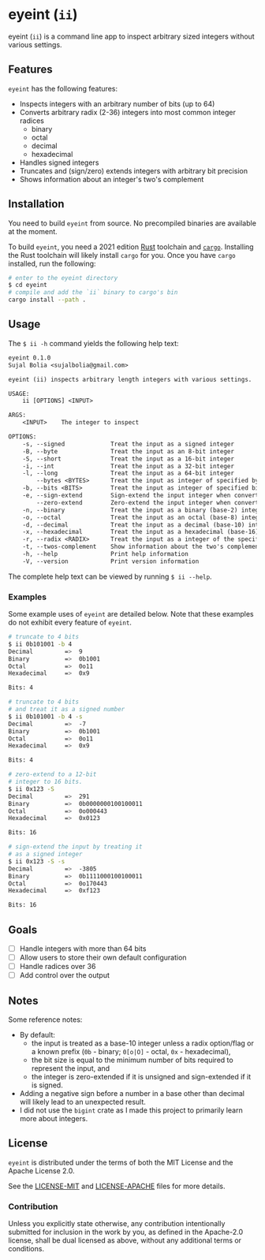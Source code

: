 # eyeint (`ii`)

eyeint (`ii`) is a command line app to inspect arbitrary sized integers without various settings.

## Features

`eyeint` has the following features:

- Inspects integers with an arbitrary number of bits (up to 64)
- Converts arbitrary radix (2-36) integers into most common integer radices
  - binary
  - octal
  - decimal
  - hexadecimal
- Handles signed integers
- Truncates and (sign/zero) extends integers with arbitrary bit precision
- Shows information about an integer's two's complement

## Installation

You need to build `eyeint` from source. No precompiled binaries are available at the moment.

To build `eyeint`, you need a 2021 edition [Rust](rust) toolchain and [`cargo`](#cargo). Installing the Rust toolchain will likely install `cargo` for you. Once you have `cargo` installed, run the following:

```sh
# enter to the eyeint directory
$ cd eyeint
# compile and add the `ii` binary to cargo's bin
cargo install --path .
```

## Usage

The `$ ii -h` command yields the following help text:

```txt
eyeint 0.1.0
Sujal Bolia <sujalbolia@gmail.com>

eyeint (ii) inspects arbitrary length integers with various settings.

USAGE:
    ii [OPTIONS] <INPUT>

ARGS:
    <INPUT>    The integer to inspect

OPTIONS:
    -s, --signed             Treat the input as a signed integer
    -B, --byte               Treat the input as an 8-bit integer
    -S, --short              Treat the input as a 16-bit integer
    -i, --int                Treat the input as a 32-bit integer
    -l, --long               Treat the input as a 64-bit integer
        --bytes <BYTES>      Treat the input as integer of specified bytes
    -b, --bits <BITS>        Treat the input as integer of specified bits
    -e, --sign-extend        Sign-extend the input integer when converting it to a bigger size
        --zero-extend        Zero-extend the input integer when converting it to a bigger size
    -n, --binary             Treat the input as a binary (base-2) integer
    -o, --octal              Treat the input as an octal (base-8) integer
    -d, --decimal            Treat the input as a decimal (base-10) integer
    -x, --hexadecimal        Treat the input as a hexadecimal (base-16) integer
    -r, --radix <RADIX>      Treat the input as a integer of the specified radix
    -t, --twos-complement    Show information about the two's complement of the input as well
    -h, --help               Print help information
    -V, --version            Print version information
```

The complete help text can be viewed by running `$ ii --help`.

### Examples

Some example uses of `eyeint` are detailed below. Note that these examples do not exhibit every feature of `eyeint`.

```sh
# truncate to 4 bits
$ ii 0b101001 -b 4
Decimal         =>  9
Binary          =>  0b1001
Octal           =>  0o11
Hexadecimal     =>  0x9

Bits: 4

# truncate to 4 bits
# and treat it as a signed number
$ ii 0b101001 -b 4 -s
Decimal         =>  -7
Binary          =>  0b1001
Octal           =>  0o11
Hexadecimal     =>  0x9

Bits: 4

# zero-extend to a 12-bit
# integer to 16 bits.
$ ii 0x123 -S
Decimal         =>  291
Binary          =>  0b0000000100100011
Octal           =>  0o000443
Hexadecimal     =>  0x0123

Bits: 16

# sign-extend the input by treating it
# as a signed integer
$ ii 0x123 -S -s
Decimal         =>  -3805
Binary          =>  0b1111000100100011
Octal           =>  0o170443
Hexadecimal     =>  0xf123

Bits: 16
```

## Goals

- [ ] Handle integers with more than 64 bits
- [ ] Allow users to store their own default configuration
- [ ] Handle radices over 36
- [ ] Add control over the output

## Notes

Some reference notes:

- By default:
  - the input is treated as a base-10 integer unless a radix option/flag or a known prefix (`0b` - binary; `0[o|O]` - octal, `0x` - hexadecimal),
  - the bit size is equal to the minimum number of bits required to represent the input, and
  - the integer is zero-extended if it is unsigned and sign-extended if it is signed.
- Adding a negative sign before a number in a base other than decimal will likely lead to an unexpected result.
- I did not use the `bigint` crate as I made this project to primarily learn more about integers.

## License

`eyeint` is distributed under the terms of both the MIT License and the Apache License 2.0.

See the [LICENSE-MIT][mit] and [LICENSE-APACHE][apache] files for more details.

### Contribution

Unless you explicitly state otherwise, any contribution intentionally submitted for inclusion in the work by you, as defined in the Apache-2.0 license, shall be dual licensed as above, without any additional terms or conditions.

[rust]: https://www.rust-lang.org/tools/install
[cargo]: https://doc.rust-lang.org/cargo/getting-started/installation.html
[mit]: LICENSE-MIT
[apache]: LICENSE-APACHE
